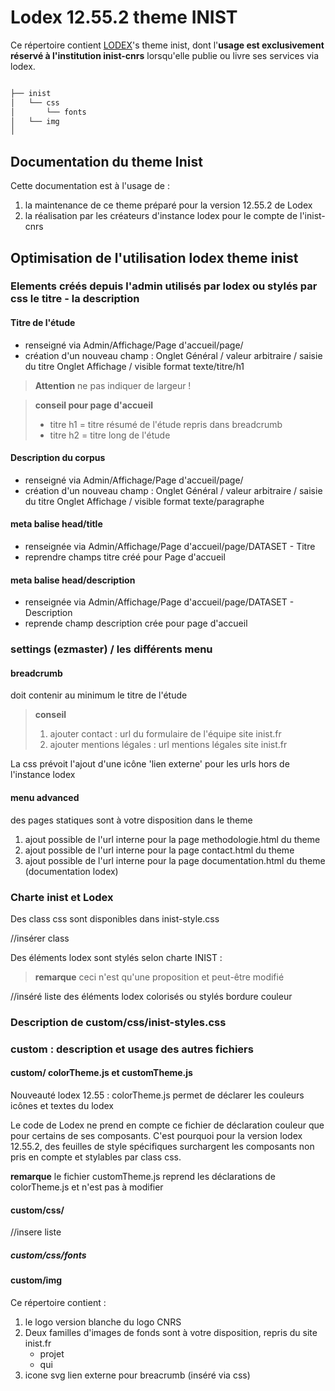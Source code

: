 # Lodex 12.55.2 theme INIST

Ce répertoire contient [LODEX](https://github.com/Inist-CNRS/lodex)'s theme inist,
dont l'**usage est exclusivement réservé à l'institution inist-cnrs** lorsqu'elle publie ou livre ses services via lodex.

```txt

├── inist
│   └── css
│       └── fonts
│   └── img
│  

```

## Documentation du theme Inist

Cette documentation est à l'usage de :

1. la maintenance de ce theme préparé pour la version 12.55.2 de Lodex
2. la réalisation par les créateurs d'instance lodex pour le compte de l'inist-cnrs

## Optimisation de l'utilisation lodex theme inist

### Elements créés depuis l'admin utilisés par lodex ou stylés par css le titre - la description

#### Titre de l'étude

- renseigné via Admin/Affichage/Page d'accueil/page/
- création d'un nouveau champ :
  Onglet Général / valeur arbitraire / saisie du titre
  Onglet Affichage / visible format texte/titre/h1

> **Attention** ne pas indiquer de largeur !

> **conseil pour page d'accueil**
>
> - titre h1 = titre résumé de l'étude repris dans breadcrumb
> - titre h2 = titre long de l'étude

#### Description du corpus

- renseigné via Admin/Affichage/Page d'accueil/page/
- création d'un nouveau champ :
  Onglet Général / valeur arbitraire / saisie du titre
  Onglet Affichage / visible format texte/paragraphe

#### meta balise head/title

- renseignée via Admin/Affichage/Page d'accueil/page/DATASET - Titre
- reprendre champs titre créé pour Page d'accueil

#### meta balise head/description

- renseignée via Admin/Affichage/Page d'accueil/page/DATASET - Description
- reprende champ description crée pour page d'accueil

### settings (ezmaster) / les différents menu

#### breadcrumb

doit contenir au minimum le titre de l'étude

> **conseil**
>
> 1. ajouter contact : url du formulaire de l'équipe site inist.fr
> 2. ajouter mentions légales : url mentions légales site inist.fr

La css prévoit l'ajout d'une icône 'lien externe' pour les urls hors de l'instance lodex

#### menu advanced

des pages statiques sont à votre disposition dans le theme

1. ajout possible de l'url interne pour la page methodologie\.html du theme
2. ajout possible de l'url interne pour la page contact\.html du theme
3. ajout possible de l'url interne pour la page documentation\.html du theme (documentation lodex)

### Charte inist et Lodex

Des class css sont disponibles dans inist-style.css

//insérer class

Des éléments lodex sont stylés selon charte INIST :

> **remarque** ceci n'est qu'une proposition et peut-être modifié

//inséré liste des éléments lodex colorisés ou stylés bordure couleur

### Description de custom/css/inist-styles.css

### custom : description et usage des autres fichiers

#### custom/ colorTheme.js et customTheme.js

Nouveauté lodex 12.55 : colorTheme.js permet de déclarer les couleurs icônes et textes du lodex

Le code de Lodex ne prend en compte ce fichier de déclaration couleur que pour certains de ses composants. C'est pourquoi pour la version lodex 12.55.2, des feuilles de style spécifiques surchargent les composants non pris en compte et stylables par class css.

**remarque** le fichier customTheme.js reprend les déclarations de colorTheme.js et n'est pas à modifier

#### custom/css/

//insere liste

##### custom/css/fonts

#### custom/img

Ce répertoire contient :

1. le logo version blanche du logo CNRS
2. Deux familles d'images de fonds sont à votre disposition, repris du site inist\.fr
   - projet
   - qui
3. icone svg lien externe pour breacrumb (inséré via css)

